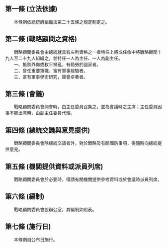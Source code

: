 第一條 (立法依據)
-----------------
　　本條例依總統府組織法第二十五條之規定制定之。  


第二條 (戰略顧問之資格)
-----------------------
　　戰略顧問委員會由總統就具有左列資格之一者特任上將或任命中將戰略顧問十九人至二十九人組織之，並特任一人為主任、一人為副主任。  
　　一、抵禦外侮或敉平禍亂，有勳勞於國家者。  
　　二、曾任重要軍職，富有軍事經驗者。  
　　三、富有軍事學術研究，聲譽卓著者。  


第三條 (會議)
-------------
　　戰略顧問委員會開會時，由主任委員召集之，並為會議時之主席；主任委員因事不能出席時，由副主任委員代理。  


第四條 (總統交議與意見提供)
---------------------------
　　戰略顧問委員會除總統交議者外，對於戰略及有關國防事項，得隨時向總統提供意見。  


第五條 (機關提供資料或派員列席)
-------------------------------
　　戰略顧問委員會於必要時，得請有關機關提供參考資料或於會議時派員列席。  


第六條 (編制)
-------------
　　戰略顧問委員會設辦公室，其編制如附表。  


第七條 (施行日)
---------------
　　本條例自公布日施行。